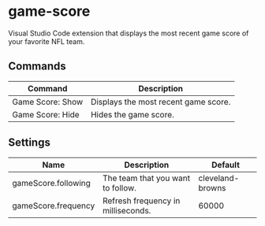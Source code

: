 # game-score

Visual Studio Code extension that displays the most recent game score of your
favorite NFL team.

## Commands

| Command          | Description                          |
| ---------------- | ------------------------------------ |
| Game Score: Show | Displays the most recent game score. |
| Game Score: Hide | Hides the game score.                |

## Settings

| Name                | Description                        | Default          |
| ------------------- | ---------------------------------- | ---------------- |
| gameScore.following | The team that you want to follow.  | cleveland-browns |
| gameScore.frequency | Refresh frequency in milliseconds. |            60000 |
